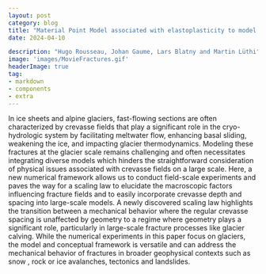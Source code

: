```yaml
---
layout: post
category: blog
title: "Material Point Model associated with elastoplasticity to model fractures in glaciers"
date: 2024-04-10

description: "Hugo Rousseau, Johan Gaume, Lars Blatny and Martin Lüthi"
image: 'images/MovieFractures.gif'
headerImage: true
tag:
- markdown
- components
- extra
---
```





In ice sheets and alpine glaciers, fast-flowing sections are often characterized by crevasse
fields that play a significant role in the cryo-hydrologic system by facilitating meltwater
flow, enhancing basal sliding, weakening the ice, and impacting glacier thermodynamics.
Modeling these fractures at the glacier scale remains challenging and often necessitates
integrating diverse models which hinders the straightforward consideration of physical
issues associated with crevasse fields on a large scale. Here, a new numerical framework
allows us to conduct field-scale experiments and paves the way for a scaling law to elucidate
the macroscopic factors influencing fracture fields and to easily incorporate crevasse depth
and spacing into large-scale models. A newly discovered scaling law highlights the transition
between a mechanical behavior where the regular crevasse spacing is unaffected by geometry
to a regime where geometry plays a significant role, particularly in large-scale fracture
processes like glacier calving. While the numerical experiments in this paper focus on
glaciers, the model and conceptual framework is versatile and can address the mechanical
behavior of fractures in broader geophysical contexts such as snow , rock or ice avalanches,
tectonics and landslides.

